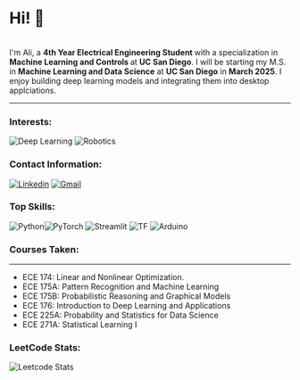 # Hi! 👋
<br>
I'm Ali, a <b> 4th Year Electrical Engineering Student </b> with a specialization in <b> Machine Learning and Controls </b> at <b> UC San Diego</b>. I will be starting my M.S. in <b>Machine Learning and Data Science</b> at <b>UC San Diego</b> in <b>March 2025</b>. I enjoy building deep learning models and integrating them into desktop applciations.
<be><hr>

### Interests: 
![Deep Learning](https://img.shields.io/badge/DeepLearning-blue?style=for-the-badge&logo=open&logoColor=white)
![Robotics](https://img.shields.io/badge/Robotics-yellow?style=for-the-badge&logo=robot&logoColor=white)
### Contact Information:
[![Linkedin](https://img.shields.io/badge/LINKEDIN-blue?style=for-the-badge&logo=linkedin&logoColor=white)](https://www.linkedin.com/in/ali-hussain-0439a21b6/)
[![Gmail](https://img.shields.io/badge/gmail-red?style=for-the-badge&logo=gmail&logoColor=white)](mailto:alihuss1017@gmail.com)


### Top Skills:
![Python](https://img.shields.io/badge/Python-blue?style=for-the-badge&logo=python&logoColor=white)![PyTorch](https://img.shields.io/badge/PyTorch-red?style=for-the-badge&logo=PyTorch&logoColor=white)
![Streamlit](https://img.shields.io/badge/Streamlit-red.svg?style=for-the-badge&logo=streamlit&logoColor=black)
![TF](https://img.shields.io/badge/Tensorflow-yellow.svg?style=for-the-badge&logo=tensorflow&logoColor=white)
![Arduino](https://img.shields.io/badge/Arduino-teal.svg?style=for-the-badge&logo=arduino&logoColor=white)


### Courses Taken:
---

- ECE 174: Linear and Nonlinear Optimization.
- ECE 175A: Pattern Recognition and Machine Learning
- ECE 175B: Probabilistic Reasoning and Graphical Models
- ECE 176: Introduction to Deep Learning and Applications
- ECE 225A: Probability and Statistics for Data Science
- ECE 271A: Statistical Learning I


### LeetCode Stats:
![Leetcode Stats](https://leetcard.jacoblin.cool/alihuss1017)
